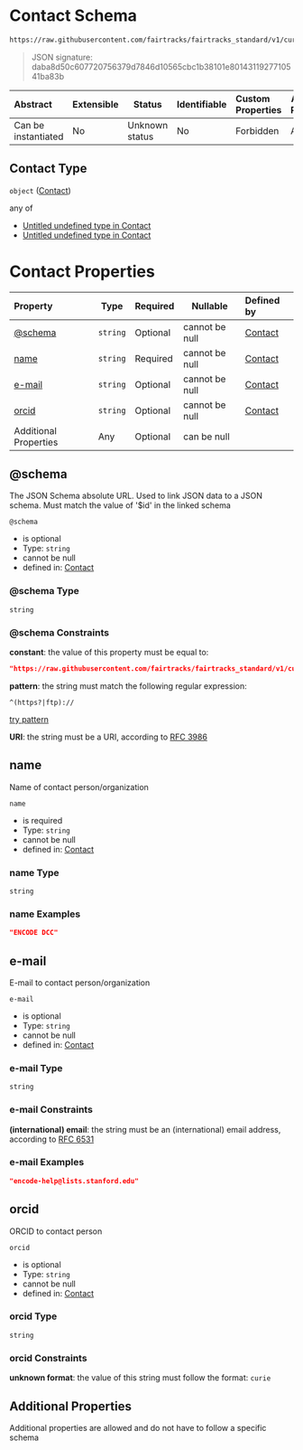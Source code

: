 # Contact Schema

```txt
https://raw.githubusercontent.com/fairtracks/fairtracks_standard/v1/current/json/schema/fairtracks_contact.schema.json
```




> JSON signature: daba8d50c607720756379d7846d10565cbc1b38101e8014311927710541ba83b
>

| Abstract            | Extensible | Status         | Identifiable | Custom Properties | Additional Properties | Access Restrictions | Defined In                                                                                             |
| :------------------ | ---------- | -------------- | ------------ | :---------------- | --------------------- | ------------------- | ------------------------------------------------------------------------------------------------------ |
| Can be instantiated | No         | Unknown status | No           | Forbidden         | Allowed               | none                | [fairtracks_contact.schema.json](../json/schema/fairtracks_contact.schema.json "open original schema") |

## Contact Type

`object` ([Contact](fairtracks_contact.md))

any of

-   [Untitled undefined type in Contact](fairtracks_contact-anyof-0.md "check type definition")
-   [Untitled undefined type in Contact](fairtracks_contact-anyof-1.md "check type definition")

# Contact Properties

| Property              | Type     | Required | Nullable       | Defined by                                                                                                                                                                                           |
| :-------------------- | -------- | -------- | -------------- | :--------------------------------------------------------------------------------------------------------------------------------------------------------------------------------------------------- |
| [@schema](#@schema)   | `string` | Optional | cannot be null | [Contact](fairtracks_contact-properties-schema.md "https&#x3A;//raw.githubusercontent.com/fairtracks/fairtracks_standard/v1/current/json/schema/fairtracks_contact.schema.json#/properties/@schema") |
| [name](#name)         | `string` | Required | cannot be null | [Contact](fairtracks_contact-properties-name.md "https&#x3A;//raw.githubusercontent.com/fairtracks/fairtracks_standard/v1/current/json/schema/fairtracks_contact.schema.json#/properties/name")      |
| [e-mail](#e-mail)     | `string` | Optional | cannot be null | [Contact](fairtracks_contact-properties-e-mail.md "https&#x3A;//raw.githubusercontent.com/fairtracks/fairtracks_standard/v1/current/json/schema/fairtracks_contact.schema.json#/properties/e-mail")  |
| [orcid](#orcid)       | `string` | Optional | cannot be null | [Contact](fairtracks_contact-properties-orcid.md "https&#x3A;//raw.githubusercontent.com/fairtracks/fairtracks_standard/v1/current/json/schema/fairtracks_contact.schema.json#/properties/orcid")    |
| Additional Properties | Any      | Optional | can be null    |                                                                                                                                                                                                      |

## @schema

The JSON Schema absolute URL. Used to link JSON data to a JSON schema. Must match the value of '$id' in the linked schema


`@schema`

-   is optional
-   Type: `string`
-   cannot be null
-   defined in: [Contact](fairtracks_contact-properties-schema.md "https&#x3A;//raw.githubusercontent.com/fairtracks/fairtracks_standard/v1/current/json/schema/fairtracks_contact.schema.json#/properties/@schema")

### @schema Type

`string`

### @schema Constraints

**constant**: the value of this property must be equal to:

```json
"https://raw.githubusercontent.com/fairtracks/fairtracks_standard/v1/current/json/schema/fairtracks_contact.schema.json"
```

**pattern**: the string must match the following regular expression: 

```regexp
^(https?|ftp)://
```

[try pattern](https://regexr.com/?expression=%5E(https%3F%7Cftp)%3A%2F%2F "try regular expression with regexr.com")

**URI**: the string must be a URI, according to [RFC 3986](https://tools.ietf.org/html/rfc4291 "check the specification")

## name

Name of contact person/organization


`name`

-   is required
-   Type: `string`
-   cannot be null
-   defined in: [Contact](fairtracks_contact-properties-name.md "https&#x3A;//raw.githubusercontent.com/fairtracks/fairtracks_standard/v1/current/json/schema/fairtracks_contact.schema.json#/properties/name")

### name Type

`string`

### name Examples

```json
"ENCODE DCC"
```

## e-mail

E-mail to contact person/organization


`e-mail`

-   is optional
-   Type: `string`
-   cannot be null
-   defined in: [Contact](fairtracks_contact-properties-e-mail.md "https&#x3A;//raw.githubusercontent.com/fairtracks/fairtracks_standard/v1/current/json/schema/fairtracks_contact.schema.json#/properties/e-mail")

### e-mail Type

`string`

### e-mail Constraints

**(international) email**: the string must be an (international) email address, according to [RFC 6531](https://tools.ietf.org/html/rfc6531 "check the specification")

### e-mail Examples

```json
"encode-help@lists.stanford.edu"
```

## orcid

ORCID to contact person


`orcid`

-   is optional
-   Type: `string`
-   cannot be null
-   defined in: [Contact](fairtracks_contact-properties-orcid.md "https&#x3A;//raw.githubusercontent.com/fairtracks/fairtracks_standard/v1/current/json/schema/fairtracks_contact.schema.json#/properties/orcid")

### orcid Type

`string`

### orcid Constraints

**unknown format**: the value of this string must follow the format: `curie`

## Additional Properties

Additional properties are allowed and do not have to follow a specific schema
